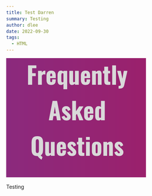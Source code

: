 ```yaml
---
title: Test Darren
summary: Testing
author: dlee
date: 2022-09-30
tags:
  - HTML
---
```

![](./src/guides/images/Screenshot-1.png)

Testing